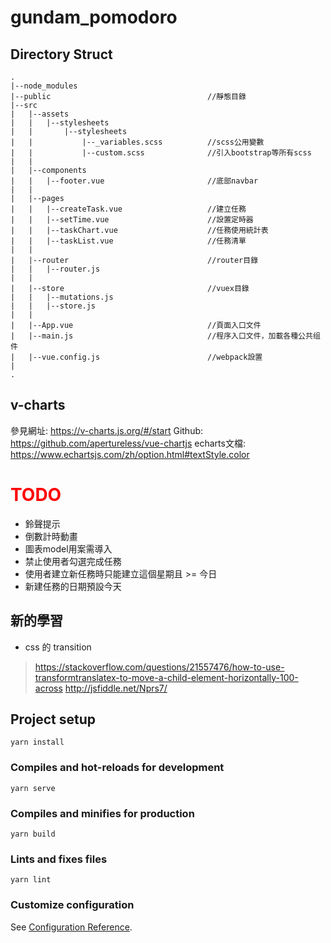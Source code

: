# gundam_pomodoro

## Directory Struct
```
.
|--node_modules
|--public                                   //靜態目錄
|--src
|   |--assets
|   |   |--stylesheets
|   |       |--stylesheets
|   |           |--_variables.scss          //scss公用變數
|   |           |--custom.scss              //引入bootstrap等所有scss
|   |           
|   |--components
|   |   |--footer.vue                       //底部navbar
|   |   
|   |--pages
|   |   |--createTask.vue                   //建立任務
|   |   |--setTime.vue                      //設置定時器
|   |   |--taskChart.vue                    //任務使用統計表
|   |   |--taskList.vue                     //任務清單
|   |   
|   |--router                               //router目錄
|   |   |--router.js                        
|   |   
|   |--store                                //vuex目錄
|   |   |--mutations.js
|   |   |--store.js
|   |
|   |--App.vue                              //頁面入口文件
|   |--main.js                              //程序入口文件，加載各種公共组件
|   |--vue.config.js                        //webpack設置
|
.
```

## v-charts
參見網址: https://v-charts.js.org/#/start
Github: https://github.com/apertureless/vue-chartjs
echarts文檔: https://www.echartsjs.com/zh/option.html#textStyle.color


# <font color="#ff0000"> TODO </font>
* 鈴聲提示
* 倒數計時動畫
* 圖表model用案需導入
* 禁止使用者勾選完成任務
* 使用者建立新任務時只能建立這個星期且 >= 今日
* 新建任務的日期預設今天

## 新的學習
* css 的 transition
> https://stackoverflow.com/questions/21557476/how-to-use-transformtranslatex-to-move-a-child-element-horizontally-100-across
> http://jsfiddle.net/Nprs7/


## Project setup
```
yarn install
```

### Compiles and hot-reloads for development
```
yarn serve
```

### Compiles and minifies for production
```
yarn build
```

### Lints and fixes files
```
yarn lint
```

### Customize configuration
See [Configuration Reference](https://cli.vuejs.org/config/).
